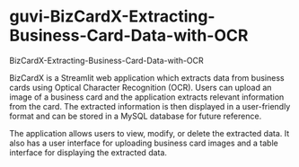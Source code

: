 # guvi-BizCardX-Extracting-Business-Card-Data-with-OCR
BizCardX-Extracting-Business-Card-Data-with-OCR

BizCardX is a Streamlit web application which extracts data from business cards using Optical Character Recognition (OCR). Users can upload an image of a business card and the application extracts relevant information from the card. The extracted information is then displayed in a user-friendly format and can be stored in a MySQL database for future reference.

The application allows users to view, modify, or delete the extracted data. It also has a user interface for uploading business card images and a table interface for displaying the extracted data. 

